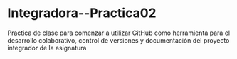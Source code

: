 # Integradora--Practica02
Practica de clase para comenzar a utilizar GitHub como herramienta para el desarrollo colaborativo, control de versiones  y documentación del proyecto integrador de la asignatura  
